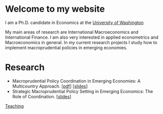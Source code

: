 # Welcome to my website
I am a Ph.D. candidate in Economics at the [University of Washington](https://econ.washington.edu)

My main areas of research are International Macroeconomics and International Finance. I am also very interested in applied econometrics and Macroeconomics in general. In my current research projects I study how to implement macroprudential policies in emerging economies. 

# Research

- Macroprudential Policy Coordination in Emerging Economies: A Multicountry Approach. \[[pdf](/files/papers/MaPToyStatic.pdf)\] \[[slides](/files/papers/MaPToySlidesApr15_GeneralExamCamiloGranados.pdf)\]
- Strategic Macroprudential Policy Setting in Emerging Economics: The Role of Coordination. \[[slides](/files/papers/MaPdynSlides_JulyWorkshop.pdf)\]

[Teaching](./otherpage.html)

